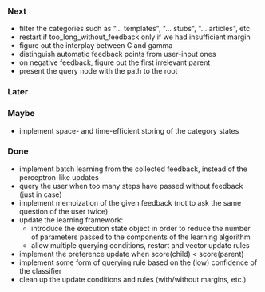 ### Next
* filter the categories such as "... templates", "... stubs", "... articles", etc.
* restart if too_long_without_feedback only if we had insufficient margin
* figure out the interplay between C and gamma
* distinguish automatic feedback points from user-input ones
* on negative feedback, figure out the first irrelevant parent
* present the query node with the path to the root

### Later

### Maybe
* implement space- and time-efficient storing of the category states

### Done
* implement batch learning from the collected feedback, instead of the perceptron-like updates
* query the user when too many steps have passed without feedback (just in case)
* implement memoization of the given feedback (not to ask the same question of the user twice)
* update the learning framework:
    * introduce the execution state object in order to reduce the number of parameters passed to the components of the learning algorithm
    * allow multiple querying conditions, restart and vector update rules
* implement the preference update when score(child) < score(parent)
* implement some form of querying rule based on the (low) confidence of the classifier
* clean up the update conditions and rules (with/without margins, etc.)
